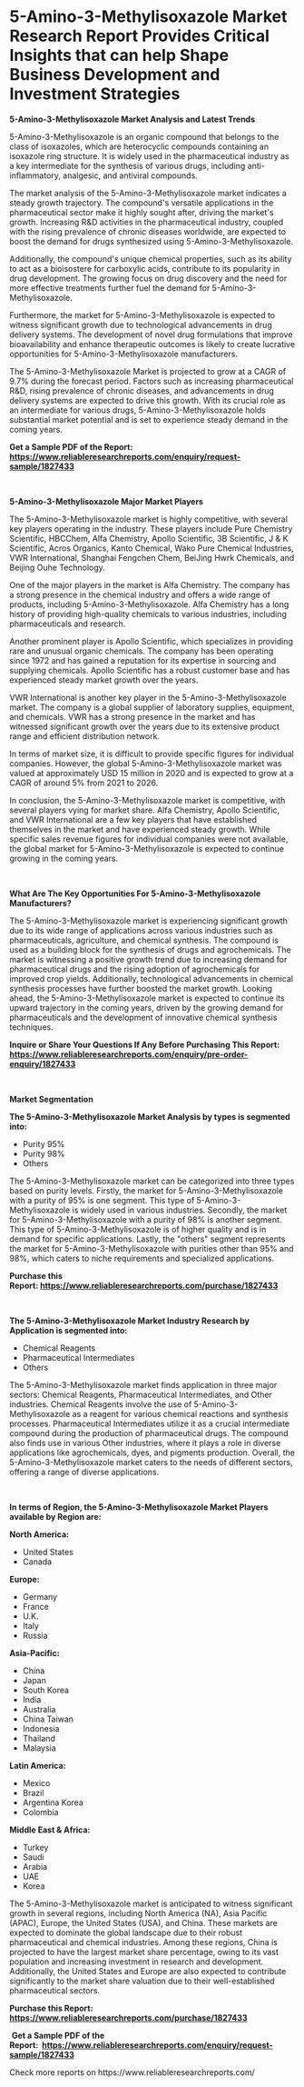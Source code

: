 <p><h1>5-Amino-3-Methylisoxazole Market Research Report Provides Critical Insights that can help Shape Business Development and Investment Strategies</h1></p><p><strong>5-Amino-3-Methylisoxazole Market Analysis and Latest Trends</strong></p>
<p><p>5-Amino-3-Methylisoxazole is an organic compound that belongs to the class of isoxazoles, which are heterocyclic compounds containing an isoxazole ring structure. It is widely used in the pharmaceutical industry as a key intermediate for the synthesis of various drugs, including anti-inflammatory, analgesic, and antiviral compounds.</p><p>The market analysis of the 5-Amino-3-Methylisoxazole market indicates a steady growth trajectory. The compound's versatile applications in the pharmaceutical sector make it highly sought after, driving the market's growth. Increasing R&D activities in the pharmaceutical industry, coupled with the rising prevalence of chronic diseases worldwide, are expected to boost the demand for drugs synthesized using 5-Amino-3-Methylisoxazole.</p><p>Additionally, the compound's unique chemical properties, such as its ability to act as a bioisostere for carboxylic acids, contribute to its popularity in drug development. The growing focus on drug discovery and the need for more effective treatments further fuel the demand for 5-Amino-3-Methylisoxazole.</p><p>Furthermore, the market for 5-Amino-3-Methylisoxazole is expected to witness significant growth due to technological advancements in drug delivery systems. The development of novel drug formulations that improve bioavailability and enhance therapeutic outcomes is likely to create lucrative opportunities for 5-Amino-3-Methylisoxazole manufacturers.</p><p>The 5-Amino-3-Methylisoxazole Market is projected to grow at a CAGR of 9.7% during the forecast period. Factors such as increasing pharmaceutical R&D, rising prevalence of chronic diseases, and advancements in drug delivery systems are expected to drive this growth. With its crucial role as an intermediate for various drugs, 5-Amino-3-Methylisoxazole holds substantial market potential and is set to experience steady demand in the coming years.</p></p>
<p><strong>Get a Sample PDF of the Report:&nbsp; <a href="https://www.reliableresearchreports.com/enquiry/request-sample/1827433">https://www.reliableresearchreports.com/enquiry/request-sample/1827433</a></strong></p>
<p>&nbsp;</p>
<p><strong>5-Amino-3-Methylisoxazole Major Market Players</strong></p>
<p><p>The 5-Amino-3-Methylisoxazole market is highly competitive, with several key players operating in the industry. These players include Pure Chemistry Scientific, HBCChem, Alfa Chemistry, Apollo Scientific, 3B Scientific, J & K Scientific, Acros Organics, Kanto Chemical, Wako Pure Chemical Industries, VWR International, Shanghai Fengchen Chem, BeiJing Hwrk Chemicals, and Beijing Ouhe Technology.</p><p>One of the major players in the market is Alfa Chemistry. The company has a strong presence in the chemical industry and offers a wide range of products, including 5-Amino-3-Methylisoxazole. Alfa Chemistry has a long history of providing high-quality chemicals to various industries, including pharmaceuticals and research.</p><p>Another prominent player is Apollo Scientific, which specializes in providing rare and unusual organic chemicals. The company has been operating since 1972 and has gained a reputation for its expertise in sourcing and supplying chemicals. Apollo Scientific has a robust customer base and has experienced steady market growth over the years.</p><p>VWR International is another key player in the 5-Amino-3-Methylisoxazole market. The company is a global supplier of laboratory supplies, equipment, and chemicals. VWR has a strong presence in the market and has witnessed significant growth over the years due to its extensive product range and efficient distribution network.</p><p>In terms of market size, it is difficult to provide specific figures for individual companies. However, the global 5-Amino-3-Methylisoxazole market was valued at approximately USD 15 million in 2020 and is expected to grow at a CAGR of around 5% from 2021 to 2026.</p><p>In conclusion, the 5-Amino-3-Methylisoxazole market is competitive, with several players vying for market share. Alfa Chemistry, Apollo Scientific, and VWR International are a few key players that have established themselves in the market and have experienced steady growth. While specific sales revenue figures for individual companies were not available, the global market for 5-Amino-3-Methylisoxazole is expected to continue growing in the coming years.</p></p>
<p>&nbsp;</p>
<p><strong>What Are The Key Opportunities For 5-Amino-3-Methylisoxazole Manufacturers?</strong></p>
<p><p>The 5-Amino-3-Methylisoxazole market is experiencing significant growth due to its wide range of applications across various industries such as pharmaceuticals, agriculture, and chemical synthesis. The compound is used as a building block for the synthesis of drugs and agrochemicals. The market is witnessing a positive growth trend due to increasing demand for pharmaceutical drugs and the rising adoption of agrochemicals for improved crop yields. Additionally, technological advancements in chemical synthesis processes have further boosted the market growth. Looking ahead, the 5-Amino-3-Methylisoxazole market is expected to continue its upward trajectory in the coming years, driven by the growing demand for pharmaceuticals and the development of innovative chemical synthesis techniques.</p></p>
<p><strong>Inquire or Share Your Questions If Any Before Purchasing This Report: <a href="https://www.reliableresearchreports.com/enquiry/pre-order-enquiry/1827433">https://www.reliableresearchreports.com/enquiry/pre-order-enquiry/1827433</a></strong></p>
<p>&nbsp;</p>
<p><strong>Market Segmentation</strong></p>
<p><strong>The 5-Amino-3-Methylisoxazole Market Analysis by types is segmented into:</strong></p>
<p><ul><li>Purity 95%</li><li>Purity 98%</li><li>Others</li></ul></p>
<p><p>The 5-Amino-3-Methylisoxazole market can be categorized into three types based on purity levels. Firstly, the market for 5-Amino-3-Methylisoxazole with a purity of 95% is one segment. This type of 5-Amino-3-Methylisoxazole is widely used in various industries. Secondly, the market for 5-Amino-3-Methylisoxazole with a purity of 98% is another segment. This type of 5-Amino-3-Methylisoxazole is of higher quality and is in demand for specific applications. Lastly, the "others" segment represents the market for 5-Amino-3-Methylisoxazole with purities other than 95% and 98%, which caters to niche requirements and specialized applications.</p></p>
<p><strong>Purchase this Report:&nbsp;<a href="https://www.reliableresearchreports.com/purchase/1827433">https://www.reliableresearchreports.com/purchase/1827433</a></strong></p>
<p>&nbsp;</p>
<p><strong>The 5-Amino-3-Methylisoxazole Market Industry Research by Application is segmented into:</strong></p>
<p><ul><li>Chemical Reagents</li><li>Pharmaceutical Intermediates</li><li>Others</li></ul></p>
<p><p>The 5-Amino-3-Methylisoxazole market finds application in three major sectors: Chemical Reagents, Pharmaceutical Intermediates, and Other industries. Chemical Reagents involve the use of 5-Amino-3-Methylisoxazole as a reagent for various chemical reactions and synthesis processes. Pharmaceutical Intermediates utilize it as a crucial intermediate compound during the production of pharmaceutical drugs. The compound also finds use in various Other industries, where it plays a role in diverse applications like agrochemicals, dyes, and pigments production. Overall, the 5-Amino-3-Methylisoxazole market caters to the needs of different sectors, offering a range of diverse applications.</p></p>
<p>&nbsp;</p>
<p><strong>In terms of Region, the 5-Amino-3-Methylisoxazole Market Players available by Region are:</strong></p>
<p>
    <p> <strong> North America: </strong>
        <ul>
            <li>United States</li>
            <li>Canada</li>
        </ul>
        </p> 
    <p> <strong> Europe: </strong>
        <ul>
            <li>Germany</li>
            <li>France</li>
            <li>U.K.</li>
            <li>Italy</li>
            <li>Russia</li>
        </ul>
        </p> 
    <p> <strong> Asia-Pacific: </strong>
        <ul>
            <li>China</li>
            <li>Japan</li>
            <li>South Korea</li>
            <li>India</li>
            <li>Australia</li>
            <li>China Taiwan</li>
            <li>Indonesia</li>
            <li>Thailand</li>
            <li>Malaysia</li>
        </ul>
        </p> 
    <p> <strong> Latin America: </strong>
        <ul>
            <li>Mexico</li>
            <li>Brazil</li>
            <li>Argentina Korea</li>
            <li>Colombia</li>
        </ul>
        </p> 
    <p> <strong> Middle East & Africa: </strong>
        <ul>
            <li>Turkey</li>
            <li>Saudi</li>
            <li>Arabia</li>
            <li>UAE</li>
            <li>Korea</li>
        </ul>
    </p>
    </p>
<p><p>The 5-Amino-3-Methylisoxazole market is anticipated to witness significant growth in several regions, including North America (NA), Asia Pacific (APAC), Europe, the United States (USA), and China. These markets are expected to dominate the global landscape due to their robust pharmaceutical and chemical industries. Among these regions, China is projected to have the largest market share percentage, owing to its vast population and increasing investment in research and development. Additionally, the United States and Europe are also expected to contribute significantly to the market share valuation due to their well-established pharmaceutical sectors.</p></p>
<p><strong>Purchase this Report: <a href="https://www.reliableresearchreports.com/purchase/1827433">https://www.reliableresearchreports.com/purchase/1827433</a></strong></p>
<p>&nbsp;<strong>Get a Sample PDF of the Report:&nbsp;&nbsp;<a href="https://www.reliableresearchreports.com/enquiry/request-sample/1827433">https://www.reliableresearchreports.com/enquiry/request-sample/1827433</a></strong></p>
<p><strong></strong></p>
<p>Check more reports on https://www.reliableresearchreports.com/</p>